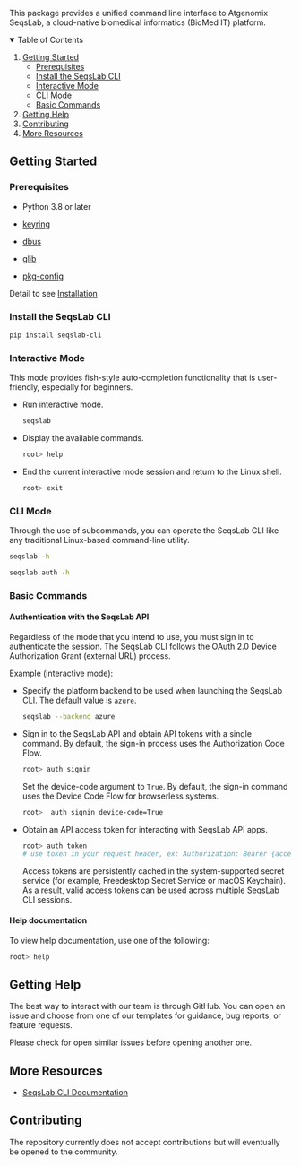 <!-- PROJECT SHIELDS -->
<!--
*** I'm using markdown "reference style" links for readability.
*** Reference links are enclosed in brackets [ ] instead of parentheses ( ).
*** See the bottom of this document for the declaration of the reference variables
*** for contributors-url, forks-url, etc. This is an optional, concise syntax you may use.
*** https://www.markdownguide.org/basic-syntax/#reference-style-links
-->

This package provides a unified command line interface to Atgenomix SeqsLab, a cloud-native biomedical informatics (BioMed IT) platform.

<!-- TABLE OF CONTENTS -->
<details open="open">
  <summary>Table of Contents</summary>
  <ol>
    <li>
      <a href="#getting-started">Getting Started</a>
      <ul>
        <li><a href="#prerequisites">Prerequisites</a></li>
        <li><a href="#install-the-seqslab-cli">Install the SeqsLab CLI</a> </li>
        <li><a href="#interactive-mode">Interactive Mode</a></li>
        <li><a href="#cli-mode">CLI Mode</a></li>
        <li><a href="#basic-commands">Basic Commands</a></li>
      </ul>
    <li><a href="#getting-help">Getting Help</a></li>
    <li><a href="#contributing">Contributing</a></li>
    <li><a href="#more-resources">More Resources</a></li>
  </ol>
</details>

## Getting Started

### Prerequisites

* Python 3.8 or later
 
* [keyring](https://pypi.org/project/keyring/)
* [dbus](https://wiki.freedesktop.org/www/Software/dbus/)
* [glib](https://docs.gtk.org/glib/)
* [pkg-config](https://freedesktop.org/wiki/Software/pkg-config/)


Detail to see [Installation](https://github.com/atgenomix/seqslab-cli/wiki/Installation)

### Install the SeqsLab CLI
  ```bash
  pip install seqslab-cli
  ```

### Interactive Mode

This mode provides fish-style auto-completion functionality that is user-friendly, especially for beginners.

* Run interactive mode.
  ```bash
  seqslab
  ```

* Display the available commands.
  ```bash
  root> help
  ```

* End the current interactive mode session and return to the Linux shell.
  ```bash
  root> exit
  ```
  
### CLI Mode

Through the use of subcommands, you can operate the SeqsLab CLI like any traditional Linux-based command-line utility.

  ```bash
  seqslab -h

  seqslab auth -h
  ```

### Basic Commands
#### Authentication with the SeqsLab API

Regardless of the mode that you intend to use, you must sign in to authenticate the session. The SeqsLab CLI follows the OAuth 2.0 Device Authorization Grant (external URL) process.  

Example (interactive mode):

* Specify the platform backend to be used when launching the SeqsLab CLI. The default value is `azure`.

  ```bash
  seqslab --backend azure
  ```

* Sign in to the SeqsLab API and obtain API tokens with a single command. By default, the sign-in process uses the Authorization Code Flow.

  ```bash
  root> auth signin
  ```

  Set the device-code argument to `True`. By default, the sign-in command uses the Device Code Flow for browserless systems.

  ```bash
  root>  auth signin device-code=True
  ```

* Obtain an API access token for interacting with SeqsLab API apps.

  ```bash
  root> auth token
  # use token in your request header, ex: Authorization: Bearer {access}
  ```

  Access tokens are persistently cached in the system-supported secret service (for example, Freedesktop Secret Service or macOS Keychain). As a result, valid access tokens can be used across multiple SeqsLab CLI sessions.
#### Help documentation
To view help documentation, use one of the following:

```bash
root> help
```

## Getting Help
The best way to interact with our team is through GitHub. You can open an issue and choose from one of our templates for guidance, bug reports, or feature requests.

Please check for open similar issues before opening another one.

## More Resources

* [SeqsLab CLI Documentation](https://docs.atgenomix.com/tutorials/cli.html)

## Contributing

The repository currently does not accept contributions but will eventually be opened to the community.


<!-- MARKDOWN LINKS & IMAGES -->
<!-- https://www.markdownguide.org/basic-syntax/#reference-style-links -->

[contributors-url]: https://github.com/AnomeGAP/seqslab-cli/graphs/contributors

[stars-url]: https://github.com/AnomeGAP/seqslab-cli/stargazers

[issues-url]: https://github.com/AnomeGAP/seqslab-cli/issues

[license-url]: https://github.com/AnomeGAP/seqslab-cli/blob/main/LICENSE.txt

[linkedin-shield]: https://img.shields.io/badge/-LinkedIn-black.svg?style=for-the-badge&logo=linkedin&colorB=555

[linkedin-url]: https://www.linkedin.com/company/atgenomix

[product-screenshot]: https://github.com/AnomeGAP/seqslab-cli/blob/main/Atgenomix%20SeqsLab%20V3.png

